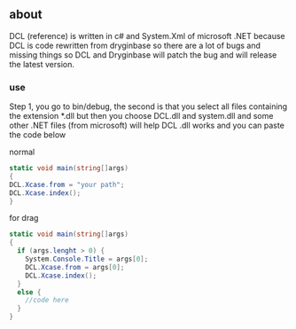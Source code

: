 ## about

DCL (reference) is written in c# and System.Xml of microsoft .NET because DCL is code rewritten from dryginbase so there are a lot of bugs and missing things so DCL and Dryginbase will patch the bug and will release the latest version.
### use

Step 1, you go to bin/debug, the second is that you select all files containing the extension *.dll but then you choose DCL.dll and system.dll and some other .NET files (from microsoft) will help DCL .dll works and you can paste the code below

normal
```c#
static void main(string[]args)
{
DCL.Xcase.from = "your path";
DCL.Xcase.index();
}

```
for drag
```c#
static void main(string[]args)
{
  if (args.lenght > 0) {
    System.Console.Title = args[0];
    DCL.Xcase.from = args[0];
    DCL.Xcase.index();
  }
  else {
    //code here
  }
}
```
